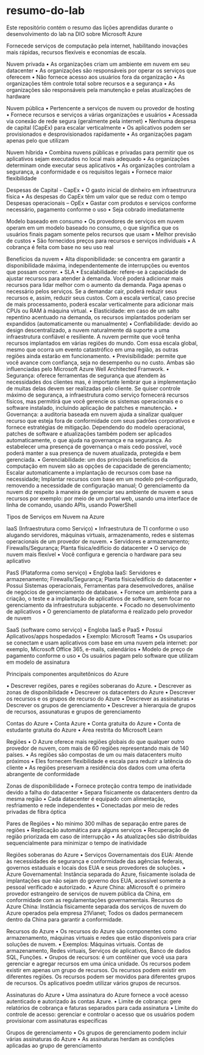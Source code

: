 # resumo-do-lab
Este repositório contém o resumo das lições aprendidas durante o desenvolvimento do lab na DIO sobre Microsoft Azure

Fornecede serviços de computação pela internet, habilitando inovações mais rápidas, recursos flexíveis e economias de escala.

Nuvem privada 
•	As organizações criam um ambiente em nuvem em seu datacenter
•	As organizações são responsáveis por operar os serviços que oferecem
•	Não fornece acesso aos usuários fora da organização
•	As organizações têm controle total sobre recursos e a segurança
•	As organizações são responsáveis pela manutenção e pelas atualizações de hardware

Nuvem pública
•	Pertencente a serviços de nuvem ou provedor de hosting
•	Fornece recursos e serviços a várias organizações e usuários
•	Acessada via conexão de rede segura (geralmente pela internet)
•	Nenhuma despesa de capital (CapEx) para escalar verticalmente
•	Os aplicativos podem ser provisionados e desprovisionados rapidamente
•	As organizações pagam apenas pelo que utilizam

Nuvem híbrida
•	Combina nuvens públicas e privadas para permitir que os aplicativos sejam executados no local mais adequado
•	As organizações determinam onde executar seus aplicativos
•	As organizações controlam a segurança, a conformidade e os requisitos legais
•	Fornece maior flexibilidade

Despesas de Capital - CapEx
•	O gasto inicial de dinheiro em infraestrurura física
•	As despesas do CapEx têm um valor que se reduz com o tempo
Despesas operacionais – OpEx
•	Gastar com produtos e serviços conforme necessário, pagamento conforme o uso
•	Seja cobrado imediatamente

Modelo baseado em consumo
•	Os provedores de serviços em nuvem operam em um modelo baseado no consumo, o que significa que os usuários finais pagam somente pelos recursos que usam
•	Melhor previsão de custos
•	São fornecidos preços para recursos e serviços individuais
•	A cobrança é feita com base no seu uso real

Benefícios da nuvem
•	Alta disponibilidade: se concentra em garantir a disponibilidade máxima, independentemente de interrupções ou eventos que possam ocorrer.
•	SLA
•	Escalabilidade: refere-se à capacidade de ajustar recursos para atender à demanda. Você poderá adicionar mais recursos para lidar melhor com o aumento da demanda. Paga apenas o necessário pelos serviços. Se a demandar cair, poderá reduzir seus recursos e, assim, reduzir seus custos. Com a escala vertical, caso precise de mais processamento, poderá escalar verticalmente para adicionar mais CPUs ou RAM à máquina virtual.
•	Elasticidade: em caso de um salto repentino acentuado na demanda, os recursos implantados poderiam ser expandidos (automaticamente ou manualmente)
•	Confiabilidade:  devido ao design descentralizado, a nuvem naturalmente dá suporte a uma infraestrutura confiável e resiliente. A nuvem permite que você tenha recursos implantados em várias regiões do mundo. Com essa escala global, mesmo que ocorra um evento catastrófico em uma região, as outras regiões ainda estarão em funcionamento.
•	Previsibilidade: permite que você avance com confiança, seja no desempenho ou no custo. Ambas são influenciadas pelo Microsoft Azure Well Architected Framwork.
•	Segurança: oferece ferramentas de segurança que atendem às necessidades dos clientes mas, é importante lembrar que a implementação de muitas delas devem ser realizadas pelo cliente. Se quiser controle máximo de segurança, a infraestrutura como serviço fornecerá recursos físicos, mas permitirá que você gerencie os sistemas operacionais e o software instalado, incluindo aplicação de patches e manutenção.
•	Governança: a auditoria baseada em nuvem ajuda a sinalizar qualquer recurso que esteja fora de conformidade com seus padrões corporativos e fornece estratégias de mitigação. Dependendo do modelo operacional, patches de software e atualizações também podem ser aplicados automaticamente, o que ajuda na governança e na segurança. Ao estabelecer uma presença de governança o mais cedo possível, você poderá manter a sua presença de nuvem atualizada, protegida e bem gerenciada.
•	Gerenciabilidade: um dos principais benefícios da computação em nuvem são as opções de capacidade de gerenciamento; Escalar automaticamente a implantação de recursos com base na necessidade; Implantar recursos com base em um modelo pré-configurado, removendo a necessidade de configuração manual; O gerenciamento da nuvem diz respeito à maneira de gerenciar seu ambiente de nuvem e seus recursos por exemplo: por meio de um portal web, usando uma interface de linha de comando, usando APIs, usando PowerShell

Tipos de Serviços em Nuvem na Azure

IaaS (Infraestrutura como Serviço)
•	Infraestrutura de TI conforme o uso alugando servidores, máquinas virtuais, armazenamento, redes e sistemas operacionais de um provedor de nuvem.
•	Servidores e armazenamento; Firewalls/Segurança; Planta física/edifício do datacenter
•	O serviço de nuvem mais flexível
•	Você configura e gerencia o hardware para seu aplicativo

PasS  (Plataforma como serviço)
•	Engloba IaaS: Servidores e armazenamento; Firewalls/Segurança; Planta física/edifício do datacenter
•	Possui Sistemas operacionais, Ferramentas para desenvolvedores, análise de negócios de gerenciamento de database.
•	Fornece um ambiente para a criação, o teste e a implantação de aplicativos de software, sem focar no gerenciamento da infraestrutura subjacente.
•	Focado no desenvolvimento de aplicativos
•	O gerenciamento de plataforma é realizado pelo provedor de nuvem

SaaS (software como  serviço)
•	Engloba IaaS e PaaS
•	Possui Aplicativos/apps hospedados 
•	Exemplo: Microsoft Teams
•	Os usuparios se conectam e usam aplicativos com base em uma nuvem pela internet: por exemplo, Microsoft Office 365, e-mails, calendários
•	Modelo de preço de pagamento conforme o uso
•	Os usuários pagam pelo software que utilizam em modelo de assinatura

Principais componentes arquitetônicos do Azure

•	Descrever regiões, pares e regiões soberanas do Azure.
•	Descrever as zonas de disponibilidade
•	Descrever os datacenters do Azure
•	Descrever os recursos e os grupos de recurso do Azure
•	Descrever as assinaturas
•	Descrever os grupos de gerenciamento
•	Descrever a hierarquia de grupos de recursos, assunaturas e grupos de gerenciamento

Contas do Azure
•	Conta Azure
•	Conta gratuita do Azure
•	Conta de estudante gratuita do Azure
•	Área restrita do Microsoft Learn

Regiões
•	O Azure oferece mais regiões globais do que qualquer outro provedor de nuvem, com mais de 60 regiões representando mais de 140 países.
•	As regiões são compostas de um ou mais datacenters muito próximos
•	Eles fornecem flexibilidade e escala para reduzir a latência do cliente
•	As regiões preservam a residência dos dados com uma oferta abrangente de conformidade

Zonas de disponibilidade
•	Fornece proteção contra tempo de inatividade devido a falha do datacenter
•	Separa fisicamente os datacenters dentro da mesma região
•	Cada datacenter é equipado com alimentação, resfriamento e rede independentes
•	Conectadas por meio de redes privadas de fibra óptica

Pares de Regiões
•	No mínimo 300 milhas de separação entre pares de regiões
•	Replicação automática para alguns serviços
•	Recuperação de região priorizada em caso de interrupção
•	As atualizações são distribuídas sequencialmente para minimizar o tempo de inatividade

Regiões soberanas do Azure
•	Serviços Governamentais dos EUA: Atende às necessidades de segurança e conformidade das agências federais, governos estaduais e locais dos EUA e seus provedores de soluções.
•	Azure Governamental: Instância separada do Azure, fisicamente isolada de implantações que não sejam do governo dos EUA, acessível somente a pessoal verificado e autorizado.
•	Azure China: aMicrosoft é o primeiro provedor estrangeiro de serviços de nuvem pública da China, em conformidade com as regulamentações governamentais. Recursos do Azure China: Instância fisicamente separada dos serviços de nuvem do Azure operados pela empresa 21Vianet; Todos os dados permanecem dentro da China para garantir a conformidade.

Recursos do Azure
•	Os recursos do Azure são componentes como armazenamento, máquinas virtuais e redes que estão disponíveis para criar soluções de nuvem.
•	Exemplos: Máquinas virtuais. Contas de armazenamento, Redes virtuais, Serviços de aplicativos, Banco de dados SQL, Funções.
•	Grupos de recursos: é um contêiner que você usa para gerenciar e agregar recursos em uma única unidade. Os recursos podem existir em apenas um grupo de recursos. Os recursos podem existir em diferentes regiões. Os recursos podem ser movidos para diferentes grupos de recursos. Os aplicativos poedm utilizar vários grupos de recursos.

Assinaturas do Azure
•	Uma assinatura do Azure fornece a você acesso autenticado e autorizado às contas Azure.
•	Limite de cobrança: gere relatórios de cobrança e faturas separados para cada assinatura
•	Limite do controle de acesso: gerenciar e controlar o acesso que os usuários podem provisionar com assinaturas específicas

Grupos de gerenciamento
•	Os grupos de gerenciamento podem incluir várias assinaturas do Azure
•	As assinaturas herdam as condições aplicadas ao grupo de gerenciamento




